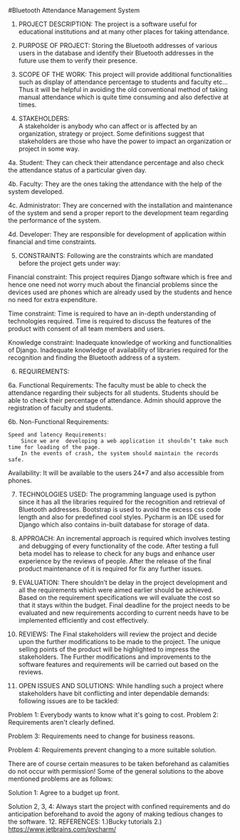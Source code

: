 #Bluetooth Attendance Management System
1.  PROJECT DESCRIPTION:
		The project is a software useful for educational institutions and at many other places for taking attendance. 


2.  PURPOSE OF PROJECT:
		Storing the Bluetooth addresses of various users in the database and identify their Bluetooth addresses in the future use them to verify their presence.


3.  SCOPE OF THE WORK:
		This project will provide additional functionalities such as display of attendance percentage to students and faculty etc…Thus it will be helpful in avoiding the old conventional method of taking manual attendance which is quite time consuming and  also defective at times.

4.  STAKEHOLDERS:	
		A stakeholder is anybody who can affect or is affected by an  organization, strategy or project. Some definitions suggest that  stakeholders are those who have the power to impact an  organization or project in some way.	

4a. Student:
		They can check their attendance percentage and also check the attendance status of a particular given day.

4b. Faculty:
		They are the ones taking the attendance with the help of the system developed.

4c. Administrator:
		They are concerned with the installation and maintenance of the system and send a proper report to the development team regarding the performance of the system.

4d.	Developer:
		They are responsible for development of application within financial and time constraints. 

5. CONSTRAINTS:
Following are the constraints which
are mandated before the project gets under way:

Financial constraint:
 		This project requires Django software which is free and hence one need not worry much about the financial problems since the devices used are phones which are already used by the students  and hence no need for extra expenditure.  



Time constraint:
		Time is required to have an in-depth understanding of technologies required.
		Time is required to discuss the features of the product with consent of all team members and users.

Knowledge constraint:
		Inadequate knowledge of working and functionalities of Django.
		Inadequate knowledge of availability of libraries required for the recognition and finding the Bluetooth address of a system.

6. REQUIREMENTS:

6a. Functional Requirements:
		The faculty must be able to check the attendance regarding their subjects for all students.
		Students should be able to check their percentage of attendance.
		Admin should approve the registration of faculty and students.

6b. Non-Functional Requirements:

	Speed and latency Requirements: 
		Since we are  developing a web application it shouldn’t take much time for loading of the page.
		In the events of crash, the system should maintain the records safe.
		
Availability:
	It will be available to the users 24*7 
and also accessible from phones.


7. TECHNOLOGIES USED:
		The programming language used is python since it has all the libraries required for the recognition and retrieval of Bluetooth addresses. Bootstrap is used to avoid the excess css code length and also for predefined cool styles. Pycharm is an IDE used for Django which also contains in-built database for storage of data.    


8. APPROACH:
		An incremental approach is required which involves testing and debugging of every functionality of the code. After testing a full beta model has to release to check for any bugs and enhance user experience by the reviews of people. After the release of the final product maintenance of it is required for fix any further issues.


9. EVALUATION:
There shouldn’t be delay in the project development and all the requirements which were aimed earlier should be achieved.
Based on the requirement specifications we will evaluate the cost so that it stays within the budget. Final deadline for the project
needs to be evaluated and new requirements according to current needs have to be implemented efficiently and cost effectively.


10. REVIEWS:
The Final stakeholders will review the project and decide upon the further modifications to be made to the project. The unique selling points of the product will be highlighted to impress the stakeholders. The Further modifications and improvements to the software features and requirements will be carried out based on the reviews.

11. OPEN ISSUES AND SOLUTIONS:
While handling such a project where stakeholders have bit conflicting and inter dependable demands: following issues are
to be tackled:

Problem 1: Everybody wants to know what it's going to cost.
Problem 2: Requirements aren't clearly defined.

Problem 3: Requirements need to change for business reasons.

Problem 4: Requirements prevent changing to a more suitable solution.

There are of course certain measures to be taken beforehand as calamities do not occur with permission! Some of the general
solutions to the above mentioned problems are as follows:

Solution 1:
Agree to a budget up front.

Solution 2, 3, 4:
Always start the project with confined requirements and do anticipation beforehand to avoid the agony of making tedious changes to the software.
12. REFERENCES:
	1.)Bucky tutorials 
	2.) https://www.jetbrains.com/pycharm/
